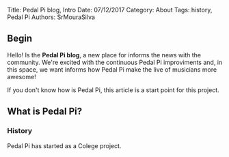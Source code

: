 Title: Pedal Pi blog, Intro
Date: 07/12/2017
Category: About
Tags: history, Pedal Pi
Authors: SrMouraSilva


## Begin

Hello! Is the **Pedal Pi blog**, a new place for informs the news with the community.
We're excited with the continuous Pedal Pi improviments and, in this space, we want informs how Pedal Pi make the live of musicians more awesome!


If you don't know how is Pedal Pi, this article is a start point for this project.

## What is Pedal Pi?

### History

Pedal Pi has started as a Colege project.
